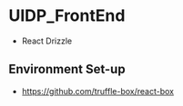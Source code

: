 # UIDP_FrontEnd
  * React Drizzle

## Environment Set-up

  * https://github.com/truffle-box/react-box